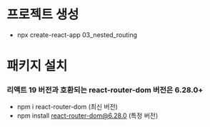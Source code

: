 # 프로젝트 생성
- npx create-react-app 03_nested_routing

# 패키지 설치
### 리액트 19 버전과 호환되는 react-router-dom 버전은 6.28.0+
- npm i react-router-dom (최신 버전)
- npm install react-router-dom@6.28.0 (특정 버전)